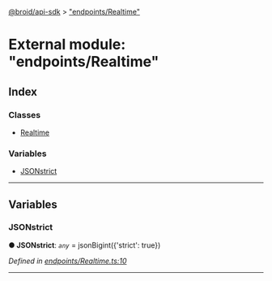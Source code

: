 [@broid/api-sdk](../README.md) > ["endpoints/Realtime"](../modules/_endpoints_realtime_.md)



# External module: "endpoints/Realtime"

## Index

### Classes

* [Realtime](../classes/_endpoints_realtime_.realtime.md)


### Variables

* [JSONstrict](_endpoints_realtime_.md#jsonstrict)



---
## Variables
<a id="jsonstrict"></a>

###  JSONstrict

**●  JSONstrict**:  *`any`*  =  jsonBigint({'strict': true})

*Defined in [endpoints/Realtime.ts:10](https://github.com/broidHQ/broid-api-js-sdk/blob/5f1b060/src/endpoints/Realtime.ts#L10)*





___


